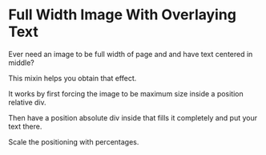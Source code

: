 Full Width Image With Overlaying Text
===================================================
Ever need an image to be full width of page and and have text centered in middle?

This mixin helps you obtain that effect.

It works by first forcing the image to be maximum size inside a position relative div.

Then have a position absolute div inside that fills it completely and put your text there.

Scale the positioning with percentages.